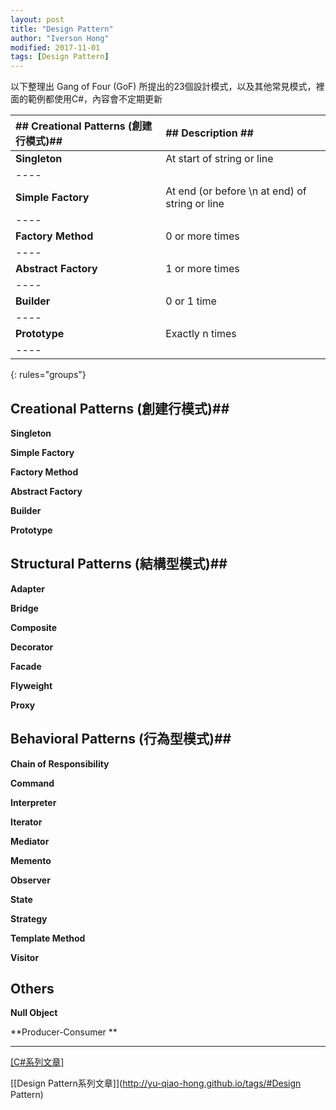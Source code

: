 ```yaml
---
layout: post
title: "Design Pattern"
author: "Iverson Hong"
modified: 2017-11-01
tags: [Design Pattern]
---
```


以下整理出 Gang of Four (GoF) 所提出的23個設計模式，以及其他常見模式，裡面的範例都使用C#，內容會不定期更新

| ## Creational Patterns (創建行模式)## | ## Description ## |
|:------|:------|
| **Singleton** | At start of string or line |
|----
| **Simple Factory** | At end (or before \n at end) of string or line |
|----
| **Factory Method** | 0 or more times |
|----
| **Abstract Factory** | 1 or more times |
|----
| **Builder** | 0 or 1 time |
|----
| **Prototype** | Exactly n times |
|----
{: rules="groups"}

## Creational Patterns (創建行模式)##

**Singleton**

**Simple Factory**

**Factory Method**

**Abstract Factory**

**Builder**

**Prototype**

## Structural Patterns (結構型模式)##

**Adapter**

**Bridge**

**Composite**

**Decorator**

**Facade**

**Flyweight**

**Proxy**

## Behavioral Patterns (行為型模式)##

**Chain of Responsibility**

**Command**

**Interpreter**

**Iterator**

**Mediator**

**Memento**

**Observer**

**State**

**Strategy**

**Template Method**

**Visitor**

## Others ##

**Null Object**

**Producer-Consumer **

----------

[[C#系列文章]](http://yu-qiao-hong.github.io/tags/#C#)

[[Design Pattern系列文章]](http://yu-qiao-hong.github.io/tags/#Design Pattern)
